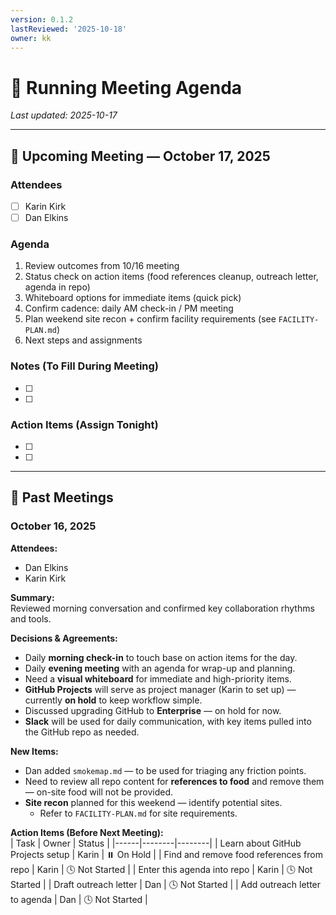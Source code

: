 ```yaml
---
version: 0.1.2
lastReviewed: '2025-10-18'
owner: kk
---
```


# 🧭 Running Meeting Agenda

_Last updated: 2025-10-17_

---

## 🌟 Upcoming Meeting — October 17, 2025

### Attendees
- [ ] Karin Kirk
- [ ] Dan Elkins

### Agenda
1. Review outcomes from 10/16 meeting  
2. Status check on action items (food references cleanup, outreach letter, agenda in repo)  
3. Whiteboard options for immediate items (quick pick)  
4. Confirm cadence: daily AM check-in / PM meeting  
5. Plan weekend site recon + confirm facility requirements (see `FACILITY-PLAN.md`)  
6. Next steps and assignments  

### Notes (To Fill During Meeting)
- [ ]  
- [ ]  

### Action Items (Assign Tonight)
- [ ]  
- [ ]  

---

## 📅 Past Meetings

### October 16, 2025

**Attendees:**  
- Dan Elkins  
- Karin Kirk  

**Summary:**  
Reviewed morning conversation and confirmed key collaboration rhythms and tools.

**Decisions & Agreements:**  
- Daily **morning check-in** to touch base on action items for the day.  
- Daily **evening meeting** with an agenda for wrap-up and planning.  
- Need a **visual whiteboard** for immediate and high-priority items.  
- **GitHub Projects** will serve as project manager (Karin to set up) — currently **on hold** to keep workflow simple.  
- Discussed upgrading GitHub to **Enterprise** — on hold for now.  
- **Slack** will be used for daily communication, with key items pulled into the GitHub repo as needed.

**New Items:**  
- Dan added `smokemap.md` — to be used for triaging any friction points.  
- Need to review all repo content for **references to food** and remove them — on-site food will not be provided.  
- **Site recon** planned for this weekend — identify potential sites.  
  - Refer to `FACILITY-PLAN.md` for site requirements.  

**Action Items (Before Next Meeting):**  
| Task | Owner | Status |
|------|--------|--------|
| Learn about GitHub Projects setup | Karin | ⏸️ On Hold |
| Find and remove food references from repo | Karin | 🕓 Not Started |
| Enter this agenda into repo | Karin | 🕓 Not Started |
| Draft outreach letter | Dan | 🕓 Not Started |
| Add outreach letter to agenda | Dan | 🕓 Not Started |
